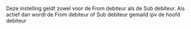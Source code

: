 Deze instelling geldt zowel voor de From debiteur als de Sub debiteur. Als actief dan wordt de From debiteur of Sub debiteur gemaild ipv de hoofd debiteur